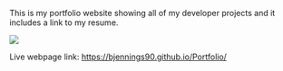 This is my portfolio website showing all of my developer projects and it includes a link to my resume.

![](css/images/portfolio-webpage.png)

Live webpage link: https://bjennings90.github.io/Portfolio/
